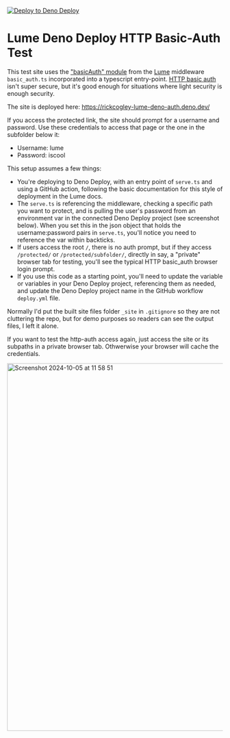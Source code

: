 [![Deploy to Deno Deploy](https://github.com/rickcogley/lume-deno-deploy-auth-test/actions/workflows/deploy.yml/badge.svg)](https://github.com/rickcogley/lume-deno-deploy-auth-test/actions/workflows/deploy.yml)


# Lume Deno Deploy HTTP Basic-Auth Test

This test site uses the ["basicAuth" module](https://lume.land/docs/core/server/#basic_auth) from the [Lume](https://lume.land/) middleware `basic_auth.ts` incorporated into a typescript entry-point. [HTTP basic auth](https://developer.mozilla.org/en-US/docs/Web/HTTP/Authentication) isn't super secure, but it's good enough for situations where light security is enough security. 

The site is deployed here: https://rickcogley-lume-deno-auth.deno.dev/

If you access the protected link, the site should prompt for a username and password. Use these credentials to access that page or the one in the subfolder below it:

* Username: lume
* Password: iscool

This setup assumes a few things: 

* You're deploying to Deno Deploy, with an entry point of `serve.ts` and using a GitHub action, following the basic documentation for this style of deployment in the Lume docs. 
* The `serve.ts` is referencing the middleware, checking a specific path you want to protect, and is pulling the user's password from an environment var in the connected Deno Deploy project (see screenshot below). When you set this in the json object that holds the username:password pairs in `serve.ts`, you'll notice you need to reference the var within backticks. 
* If users access the root `/`, there is no auth prompt, but if they access `/protected/` or `/protected/subfolder/`, directly in say, a "private" browser tab for testing, you'll see the typical HTTP basic_auth browser login prompt.  
* If you use this code as a starting point, you'll need to update the variable or variables in your Deno Deploy project, referencing them as needed, and update the Deno Deploy project name in the GitHub workflow `deploy.yml` file.

Normally I'd put the built site files folder `_site` in `.gitignore` so they are not cluttering the repo, but for demo purposes so readers can see the output files, I left it alone.  

If you want to test the http-auth access again, just access the site or its subpaths in a private browser tab. Othwerwise your browser will cache the credentials. 

<img width="859" alt="Screenshot 2024-10-05 at 11 58 51" src="https://github.com/user-attachments/assets/8958cf37-1475-4e8b-8c0f-529e563182ad">
